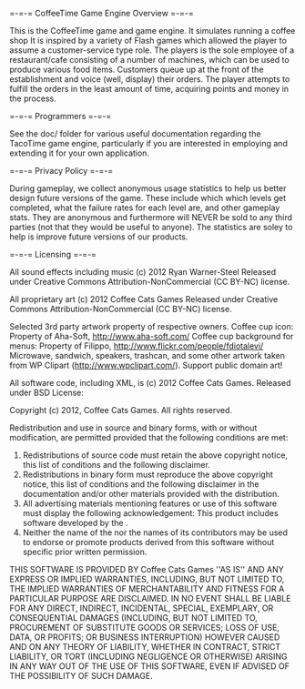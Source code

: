 =-=-= CoffeeTime Game Engine Overview =-=-=

This is the CoffeeTime game and game engine. It simulates running a coffee shop 
It is inspired by a variety of Flash games which allowed the 
player to assume a customer-service type role. The players is the sole employee 
of a restaurant/cafe consisting of a number of machines, which can be used to produce
 various food items. Customers queue up at the front of the establishment and voice 
(well, display) their orders. The player attempts to fulfill the orders
in the least amount of time, acquiring points and money in the process.

=-=-= Programmers =-=-=

See the doc/ folder for various useful documentation regarding the TacoTime
game engine, particularly if you are interested in employing and extending it
for your own application.

=-=-= Privacy Policy =-=-=

During gameplay, we collect anonymous usage statistics to help us better design future versions of the game. These include which which levels get completed, what the failure rates for each level are, and other gameplay stats. They are anonymous and furthermore will NEVER be sold to any third parties (not that they would be useful to anyone). The statistics are soley to help is improve future versions of our products.

=-=-= Licensing =-=-=

All sound effects including music (c) 2012 Ryan Warner-Steel
Released under Creative Commons Attribution-NonCommercial (CC BY-NC) license.

All proprietary art (c) 2012 Coffee Cats Games
Released under Creative Commons Attribution-NonCommercial (CC BY-NC) license.

Selected 3rd party artwork property of respective owners.
Coffee cup icon: Property of Aha-Soft, http://www.aha-soft.com/
Coffee cup background for menus: Property of Filippo, http://www.flickr.com/people/fdiotalevi/
Microwave, sandwich, speakers, trashcan, and some other artwork taken from WP Clipart (http://www.wpclipart.com/). Support public domain art!

All software code, including XML, is (c) 2012 Coffee Cats Games. Released under BSD License:

Copyright (c) 2012, Coffee Cats Games.
All rights reserved.

Redistribution and use in source and binary forms, with or without
modification, are permitted provided that the following conditions are met:
1. Redistributions of source code must retain the above copyright
   notice, this list of conditions and the following disclaimer.
2. Redistributions in binary form must reproduce the above copyright
   notice, this list of conditions and the following disclaimer in the
   documentation and/or other materials provided with the distribution.
3. All advertising materials mentioning features or use of this software
   must display the following acknowledgement:
   This product includes software developed by the <organization>.
4. Neither the name of the <organization> nor the
   names of its contributors may be used to endorse or promote products
   derived from this software without specific prior written permission.

THIS SOFTWARE IS PROVIDED BY Coffee Cats Games ''AS IS'' AND ANY
EXPRESS OR IMPLIED WARRANTIES, INCLUDING, BUT NOT LIMITED TO, THE IMPLIED
WARRANTIES OF MERCHANTABILITY AND FITNESS FOR A PARTICULAR PURPOSE ARE
DISCLAIMED. IN NO EVENT SHALL <COPYRIGHT HOLDER> BE LIABLE FOR ANY
DIRECT, INDIRECT, INCIDENTAL, SPECIAL, EXEMPLARY, OR CONSEQUENTIAL DAMAGES
(INCLUDING, BUT NOT LIMITED TO, PROCUREMENT OF SUBSTITUTE GOODS OR SERVICES;
LOSS OF USE, DATA, OR PROFITS; OR BUSINESS INTERRUPTION) HOWEVER CAUSED AND
ON ANY THEORY OF LIABILITY, WHETHER IN CONTRACT, STRICT LIABILITY, OR TORT
(INCLUDING NEGLIGENCE OR OTHERWISE) ARISING IN ANY WAY OUT OF THE USE OF THIS
SOFTWARE, EVEN IF ADVISED OF THE POSSIBILITY OF SUCH DAMAGE.